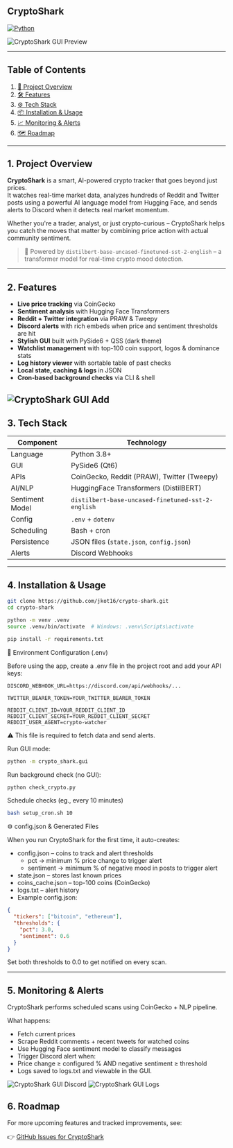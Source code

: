 ## CryptoShark

[![Python](https://img.shields.io/badge/python-3.8+-blue.svg)](https://www.python.org/downloads/)

![CryptoShark GUI Preview](https://github.com/user-attachments/assets/bfdb3e2c-8efd-4105-99ad-147fb7926329)

---

## Table of Contents

1. [🔎 Project Overview](#1-project-overview)  
2. [🛠️ Features](#2-features)  
3. [⚙️ Tech Stack](#3-tech-stack)  
4. [📦 Installation & Usage](#4-installation--usage)  
5. [📈 Monitoring & Alerts](#5-monitoring--alerts)  
6. [🗺️ Roadmap](#6-roadmap)

---

## 1. Project Overview

**CryptoShark** is a smart, AI-powered crypto tracker that goes beyond just prices.  
It watches real-time market data, analyzes hundreds of Reddit and Twitter posts using a powerful AI language model from Hugging Face, and sends alerts to Discord when it detects real market momentum.

Whether you're a trader, analyst, or just crypto-curious – CryptoShark helps you catch the moves that matter by combining price action with actual community sentiment.

> 🧠 Powered by `distilbert-base-uncased-finetuned-sst-2-english` – a transformer model for real-time crypto mood detection.

---

## 2. Features

- **Live price tracking** via CoinGecko  
- **Sentiment analysis** with Hugging Face Transformers  
- **Reddit + Twitter integration** via PRAW & Tweepy  
- **Discord alerts** with rich embeds when price and sentiment thresholds are hit  
- **Stylish GUI** built with PySide6 + QSS (dark theme)  
- **Watchlist management** with top-100 coin support, logos & dominance stats  
- **Log history viewer** with sortable table of past checks  
- **Local state, caching & logs** in JSON  
- **Cron-based background checks** via CLI & shell
  
![CryptoShark GUI Add](https://github.com/user-attachments/assets/1aab7e50-81ee-4027-8b06-9e9040eb2d7b)
---

## 3. Tech Stack

| Component         | Technology                                  |
|------------------|---------------------------------------------|
| Language          | Python 3.8+                                 |
| GUI               | PySide6 (Qt6)                               |
| APIs              | CoinGecko, Reddit (PRAW), Twitter (Tweepy)  |
| AI/NLP            | HuggingFace Transformers (DistilBERT)       |
| Sentiment Model   | `distilbert-base-uncased-finetuned-sst-2-english` |
| Config            | `.env` + `dotenv`                           |
| Scheduling        | Bash + cron                                 |
| Persistence       | JSON files (`state.json`, `config.json`)    |
| Alerts            | Discord Webhooks                            |

---

## 4. Installation & Usage

```bash
git clone https://github.com/jkot16/crypto-shark.git
cd crypto-shark

python -m venv .venv
source .venv/bin/activate  # Windows: .venv\Scripts\activate

pip install -r requirements.txt
```

🔐 Environment Configuration (.env)

Before using the app, create a .env file in the project root and add your API keys:
```env
DISCORD_WEBHOOK_URL=https://discord.com/api/webhooks/...

TWITTER_BEARER_TOKEN=YOUR_TWITTER_BEARER_TOKEN

REDDIT_CLIENT_ID=YOUR_REDDIT_CLIENT_ID
REDDIT_CLIENT_SECRET=YOUR_REDDIT_CLIENT_SECRET
REDDIT_USER_AGENT=crypto-watcher
```
⚠️ This file is required to fetch data and send alerts.

Run GUI mode:
```bash
python -m crypto_shark.gui
```

Run background check (no GUI):
```bash
python check_crypto.py
```

Schedule checks (eg., every 10 minutes)
```bash
bash setup_cron.sh 10
```

⚙️ config.json & Generated Files

When you run CryptoShark for the first time, it auto-creates:

- config.json – coins to track and alert thresholds
  - pct → minimum % price change to trigger alert
  - sentiment → minimum % of negative mood in posts to trigger alert
- state.json – stores last known prices
- coins_cache.json – top-100 coins (CoinGecko)
- logs.txt – alert history
- Example config.json:
```json
{
  "tickers": ["bitcoin", "ethereum"],
  "thresholds": {
    "pct": 3.0,
    "sentiment": 0.6
  }
}

```
Set both thresholds to 0.0 to get notified on every scan.

--- 
## 5. Monitoring & Alerts
CryptoShark performs scheduled scans using CoinGecko + NLP pipeline.

What happens:
- Fetch current prices
- Scrape Reddit comments + recent tweets for watched coins
- Use Hugging Face sentiment model to classify messages
- Trigger Discord alert when:
- Price change ≥ configured % AND negative sentiment ≥ threshold
- Logs saved to logs.txt and viewable in the GUI.


![CryptoShark GUI Discord](https://github.com/user-attachments/assets/7940a5fa-72ed-4e40-9a6e-bd9d3dfb6164)
![CryptoShark GUI Logs](https://github.com/user-attachments/assets/ef366870-fbaa-4883-9d6c-8cedc1288756)

## 6. Roadmap
For more upcoming features and tracked improvements, see:

👉 [GitHub Issues for CryptoShark](https://github.com/jkot16/crypto-shark/issues)  
